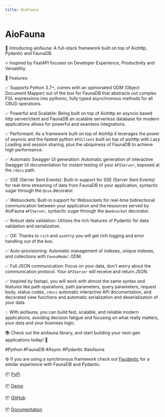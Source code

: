 ```yaml
---
title: AioFauna
---
```


# AioFauna

🚀 Introducing aiofauna: A full-stack framework built on top of Aiohttp, Pydantic and FaunaDB.

🔥 Inspired by FastAPI focuses on Developer Experience, Productivity and Versatility.

🌟 Features:

✅ Supports Python 3.7+, comes with an opinionated ODM (Object Document Mapper) out of the box for FaunaDB that abstracts out complex FQL expressions into pythonic, fully typed asynchronous methods for all CRUD operations.

✅ Powerful and Scalable: Being built on top of Aiohttp an asyncio based http server/client and FaunaDB an scalable serverless database for modern applications allows for powerful and seamless integrations.

✅ Performant: As a framework built on top of Aiohttp it leverages the power of asyncio and the fastest python `APIClient` built on top of aiohttp with Lazy Loading and session sharing, plus the ubiquiness of FaunaDB to achieve high performance.

✅ Automatic Swagger UI generation: Automatic generation of interactive Swagger UI documentation for instant testing of your `APIServer`, exposed at the `/docs` path.

✅ SSE (Server Sent Events): Built-in support for SSE (Server Sent Events) for real-time streaming of data from FaunaDB to your application, syntactic sugar through the `@sse` decorator.

✅ Websockets: Built-in support for Websockets for real-time bidirectional communication between your application and the resources served by AioFauna `APIServer`, syntactic sugar through the `@websocket` decorator.

✅ Robust data validation: Utilizes the rich features of Pydantic for data validation and serialization.

✅ OX: Thanks to `rich` and `aiohttp` you will get rich logging and error handling out of the box.

✅ Auto-provisioning: Automatic management of indexes, unique indexes, and collections with `FaunaModel` ODM.

✅ Full JSON communication: Focus on your data, don't worry about the communication protocol. Your `APIServer` will receive and return JSON.

✅ Inspired by fastapi, you will work with almost the same syntax and features like path operations, path parameters, query parameters, request body, status codes, `/docs` automatic interactive API documentation, and decorated view functions and automatic serialization and deserialization of your data.

💡 With aiofauna, you can build fast, scalable, and reliable modern applications, avoiding decision fatigue and focusing on what really matters, your data and your business logic.

📚 Check out the aiofauna library, and start building your next-gen applications today! 🚀

#Python #FaunaDB #Async #Pydantic #aiofauna

⚙️ If you are using a synchronous framework check out [Faudantic](https://github.com/obahamonde/faudantic) for a similar experience with FaunaDB and Pydantic.

📦 [PyPi](https://pypi.org/project/aiofauna/)

📦 [Demo](https://www.aiofauna.com)

📦 [GitHub](https://github.com/obahamonde/aiofauna)

📦 [Documentation](https://www.aiofauna.com)